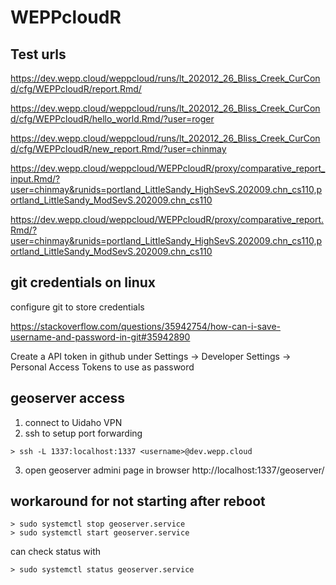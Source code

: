 # WEPPcloudR

## Test urls

https://dev.wepp.cloud/weppcloud/runs/lt_202012_26_Bliss_Creek_CurCond/cfg/WEPPcloudR/report.Rmd/

https://dev.wepp.cloud/weppcloud/runs/lt_202012_26_Bliss_Creek_CurCond/cfg/WEPPcloudR/hello_world.Rmd/?user=roger

https://dev.wepp.cloud/weppcloud/runs/lt_202012_26_Bliss_Creek_CurCond/cfg/WEPPcloudR/new_report.Rmd/?user=chinmay

https://dev.wepp.cloud/weppcloud/WEPPcloudR/proxy/comparative_report_input.Rmd/?user=chinmay&runids=portland_LittleSandy_HighSevS.202009.chn_cs110,portland_LittleSandy_ModSevS.202009.chn_cs110

https://dev.wepp.cloud/weppcloud/WEPPcloudR/proxy/comparative_report.Rmd/?user=chinmay&runids=portland_LittleSandy_HighSevS.202009.chn_cs110,portland_LittleSandy_ModSevS.202009.chn_cs110


## git credentials on linux

configure git to store credentials

https://stackoverflow.com/questions/35942754/how-can-i-save-username-and-password-in-git#35942890

Create a API token in github under Settings -> Developer Settings -> Personal Access Tokens to use as password

## geoserver access

1. connect to Uidaho VPN
2. ssh to setup port forwarding

```
> ssh -L 1337:localhost:1337 <username>@dev.wepp.cloud
```

3. open geoserver admini page in browser http://localhost:1337/geoserver/

## workaround for not starting after reboot

```
> sudo systemctl stop geoserver.service
> sudo systemctl start geoserver.service
```

can check status with

```
> sudo systemctl status geoserver.service
```
